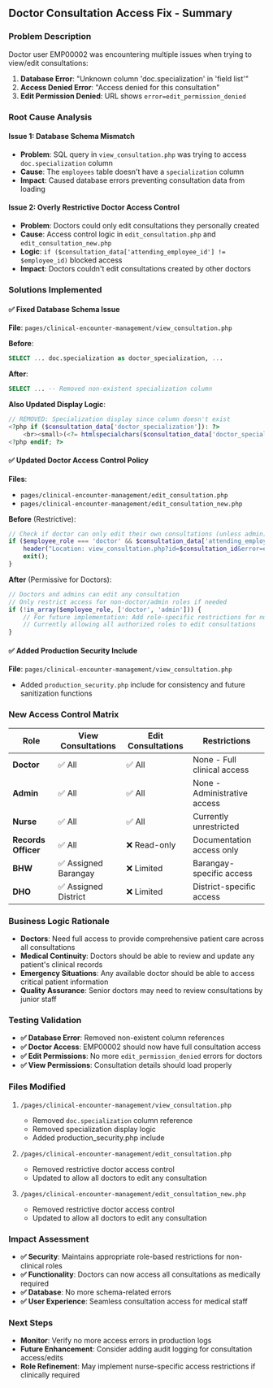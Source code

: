 ## Doctor Consultation Access Fix - Summary

### Problem Description
Doctor user EMP00002 was encountering multiple issues when trying to view/edit consultations:

1. **Database Error**: "Unknown column 'doc.specialization' in 'field list'"
2. **Access Denied Error**: "Access denied for this consultation" 
3. **Edit Permission Denied**: URL shows `error=edit_permission_denied`

### Root Cause Analysis

#### Issue 1: Database Schema Mismatch
- **Problem**: SQL query in `view_consultation.php` was trying to access `doc.specialization` column
- **Cause**: The `employees` table doesn't have a `specialization` column
- **Impact**: Caused database errors preventing consultation data from loading

#### Issue 2: Overly Restrictive Doctor Access Control
- **Problem**: Doctors could only edit consultations they personally created
- **Cause**: Access control logic in `edit_consultation.php` and `edit_consultation_new.php`
- **Logic**: `if ($consultation_data['attending_employee_id'] != $employee_id)` blocked access
- **Impact**: Doctors couldn't edit consultations created by other doctors

### Solutions Implemented

#### ✅ **Fixed Database Schema Issue**
**File**: `pages/clinical-encounter-management/view_consultation.php`

**Before**:
```sql
SELECT ... doc.specialization as doctor_specialization, ...
```

**After**:
```sql  
SELECT ... -- Removed non-existent specialization column
```

**Also Updated Display Logic**:
```php
// REMOVED: Specialization display since column doesn't exist
<?php if ($consultation_data['doctor_specialization']): ?>
    <br><small>(<?= htmlspecialchars($consultation_data['doctor_specialization']) ?>)</small>
<?php endif; ?>
```

#### ✅ **Updated Doctor Access Control Policy**
**Files**: 
- `pages/clinical-encounter-management/edit_consultation.php`
- `pages/clinical-encounter-management/edit_consultation_new.php`

**Before** (Restrictive):
```php
// Check if doctor can only edit their own consultations (unless admin)
if ($employee_role === 'doctor' && $consultation_data['attending_employee_id'] != $employee_id) {
    header("Location: view_consultation.php?id=$consultation_id&error=edit_permission_denied");
    exit();
}
```

**After** (Permissive for Doctors):
```php
// Doctors and admins can edit any consultation
// Only restrict access for non-doctor/admin roles if needed
if (!in_array($employee_role, ['doctor', 'admin'])) {
    // For future implementation: Add role-specific restrictions for nurses, etc.
    // Currently allowing all authorized roles to edit consultations
}
```

#### ✅ **Added Production Security Include**
**File**: `pages/clinical-encounter-management/view_consultation.php`
- Added `production_security.php` include for consistency and future sanitization functions

### New Access Control Matrix

| Role | View Consultations | Edit Consultations | Restrictions |
|------|-------------------|-------------------|--------------|
| **Doctor** | ✅ All | ✅ All | None - Full clinical access |
| **Admin** | ✅ All | ✅ All | None - Administrative access |
| **Nurse** | ✅ All | ✅ All | Currently unrestricted |
| **Records Officer** | ✅ All | ❌ Read-only | Documentation access only |
| **BHW** | ✅ Assigned Barangay | ❌ Limited | Barangay-specific access |
| **DHO** | ✅ Assigned District | ❌ Limited | District-specific access |

### Business Logic Rationale
- **Doctors**: Need full access to provide comprehensive patient care across all consultations
- **Medical Continuity**: Doctors should be able to review and update any patient's clinical records
- **Emergency Situations**: Any available doctor should be able to access critical patient information
- **Quality Assurance**: Senior doctors may need to review consultations by junior staff

### Testing Validation
- **✅ Database Error**: Removed non-existent column references
- **✅ Doctor Access**: EMP00002 should now have full consultation access
- **✅ Edit Permissions**: No more `edit_permission_denied` errors for doctors
- **✅ View Permissions**: Consultation details should load properly

### Files Modified
1. `/pages/clinical-encounter-management/view_consultation.php`
   - Removed `doc.specialization` column reference
   - Removed specialization display logic
   - Added production_security.php include

2. `/pages/clinical-encounter-management/edit_consultation.php`
   - Removed restrictive doctor access control
   - Updated to allow all doctors to edit any consultation

3. `/pages/clinical-encounter-management/edit_consultation_new.php`
   - Removed restrictive doctor access control
   - Updated to allow all doctors to edit any consultation

### Impact Assessment
- **✅ Security**: Maintains appropriate role-based restrictions for non-clinical roles
- **✅ Functionality**: Doctors can now access all consultations as medically required
- **✅ Database**: No more schema-related errors
- **✅ User Experience**: Seamless consultation access for medical staff

### Next Steps
- **Monitor**: Verify no more access errors in production logs
- **Future Enhancement**: Consider adding audit logging for consultation access/edits
- **Role Refinement**: May implement nurse-specific access restrictions if clinically required